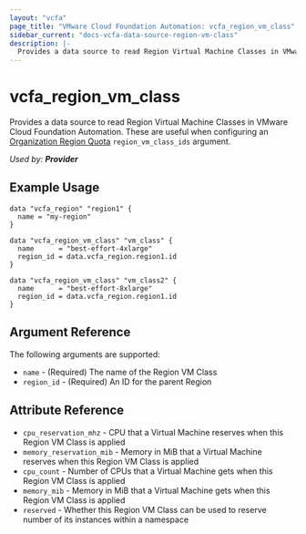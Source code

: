 ```yaml
---
layout: "vcfa"
page_title: "VMware Cloud Foundation Automation: vcfa_region_vm_class"
sidebar_current: "docs-vcfa-data-source-region-vm-class"
description: |-
  Provides a data source to read Region Virtual Machine Classes in VMware Cloud Foundation Automation
---
```


# vcfa\_region\_vm\_class

Provides a data source to read Region Virtual Machine Classes in VMware Cloud Foundation Automation. These are useful
when configuring an [Organization Region Quota](/providers/vmware/vcfa/latest/docs/resources/org_region_quota) `region_vm_class_ids` argument.

_Used by: **Provider**_

## Example Usage

```hcl
data "vcfa_region" "region1" {
  name = "my-region"
}

data "vcfa_region_vm_class" "vm_class" {
  name      = "best-effort-4xlarge"
  region_id = data.vcfa_region.region1.id
}

data "vcfa_region_vm_class" "vm_class2" {
  name      = "best-effort-8xlarge"
  region_id = data.vcfa_region.region1.id
}
```

## Argument Reference

The following arguments are supported:

- `name` - (Required) The name of the Region VM Class
- `region_id` - (Required)  An ID for the parent Region

## Attribute Reference

- `cpu_reservation_mhz` - CPU that a Virtual Machine reserves when this Region VM Class is applied
- `memory_reservation_mib` - Memory in MiB that a Virtual Machine reserves when this Region VM Class is applied
- `cpu_count` - Number of CPUs that a Virtual Machine gets when this Region VM Class is applied
- `memory_mib` - Memory in MiB that a Virtual Machine gets when this Region VM Class is applied
- `reserved` - Whether this Region VM Class can be used to reserve number of its instances within a namespace
